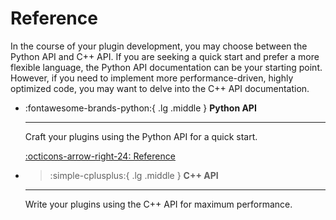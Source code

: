 # Reference

In the course of your plugin development, you may choose between the Python API and C++ API. If you are seeking a
quick start and prefer a more flexible language, the Python API documentation can be your starting point. However,
if you need to implement more performance-driven, highly optimized code, you may want to delve into the C++ API
documentation.

<div class="grid cards" markdown>

-   :fontawesome-brands-python:{ .lg .middle } __Python API__

    ---

    Craft your plugins using the Python API for a quick start.

    [:octicons-arrow-right-24: Reference](python/index.md)

-   > :simple-cplusplus:{ .lg .middle } __C++ API__

    ---

    Write your plugins using the C++ API for maximum performance.

</div>
